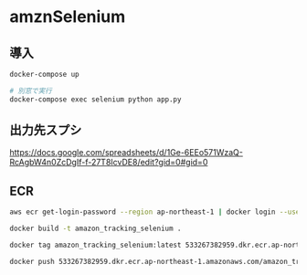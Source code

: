 # amznSelenium

## 導入
```sh
docker-compose up

# 別窓で実行
docker-compose exec selenium python app.py
```

## 出力先スプシ
https://docs.google.com/spreadsheets/d/1Ge-6EEo571WzaQ-RcAgbW4n0ZcDgIf-f-27T8IcvDE8/edit?gid=0#gid=0


## ECR

```sh
aws ecr get-login-password --region ap-northeast-1 | docker login --username AWS --password-stdin 533267382959.dkr.ecr.ap-northeast-1.amazonaws.com

docker build -t amazon_tracking_selenium .

docker tag amazon_tracking_selenium:latest 533267382959.dkr.ecr.ap-northeast-1.amazonaws.com/amazon_tracking_selenium:latest

docker push 533267382959.dkr.ecr.ap-northeast-1.amazonaws.com/amazon_tracking_selenium:latest
```